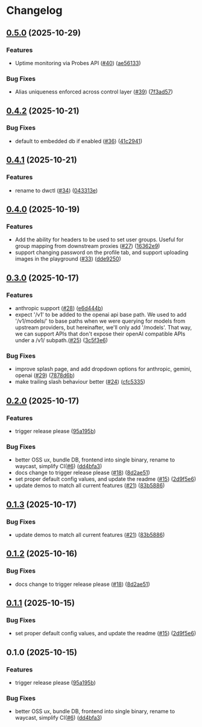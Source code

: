 # Changelog

## [0.5.0](https://github.com/doublewordai/control-layer/compare/v0.4.2...v0.5.0) (2025-10-29)


### Features

* Uptime monitoring via Probes API ([#40](https://github.com/doublewordai/control-layer/issues/40)) ([ae56133](https://github.com/doublewordai/control-layer/commit/ae56133e982c101244152f6cd67eb740a1c9bb11))


### Bug Fixes

* Alias uniqueness enforced across control layer ([#39](https://github.com/doublewordai/control-layer/issues/39)) ([7f3ad57](https://github.com/doublewordai/control-layer/commit/7f3ad57e799498ecc09055aa220813011bde7a49))

## [0.4.2](https://github.com/doublewordai/control-layer/compare/v0.4.1...v0.4.2) (2025-10-21)


### Bug Fixes

* default to embedded db if enabled ([#36](https://github.com/doublewordai/control-layer/issues/36)) ([41c2941](https://github.com/doublewordai/control-layer/commit/41c29415825ae75f81adf5293246b6c117503b04))

## [0.4.1](https://github.com/doublewordai/control-layer/compare/v0.4.0...v0.4.1) (2025-10-21)


### Features

* rename to dwctl ([#34](https://github.com/doublewordai/control-layer/issues/34)) ([043313e](https://github.com/doublewordai/control-layer/commit/043313ef373154399cf3d70d9afaa4596a5d739c))

## [0.4.0](https://github.com/doublewordai/control-layer/compare/v0.3.0...v0.4.0) (2025-10-19)


### Features

* Add the ability for headers to be used to set user groups. Useful for group mapping from downstream proxies ([#27](https://github.com/doublewordai/control-layer/issues/27)) ([16362e9](https://github.com/doublewordai/control-layer/commit/16362e9a61228f80e18afad620e2cc0cc9589963))
* support changing password on the profile tab, and support uploading images in the playground ([#33](https://github.com/doublewordai/control-layer/issues/33)) ([dde9250](https://github.com/doublewordai/control-layer/commit/dde9250704142633c4aa039d9514616b9f4f0c11))

## [0.3.0](https://github.com/doublewordai/control-layer/compare/v0.2.0...v0.3.0) (2025-10-17)


### Features

* anthropic support ([#28](https://github.com/doublewordai/control-layer/issues/28)) ([e6d444b](https://github.com/doublewordai/control-layer/commit/e6d444bdd8b84ca248ba2f17d4b4a30a6522adfc))
* expect '/v1' to be added to the openai api base path. We used to add '/v1/models/' to base paths when we were querying for models from upstream providers, but hereinafter, we'll only add '/models'. That way, we can support APIs that don't expose their openAI compatible APIs under a /v1/ subpath.([#25](https://github.com/doublewordai/control-layer/issues/25)) ([3c5f3e6](https://github.com/doublewordai/control-layer/commit/3c5f3e673f1bd214651673ec98377dd1f8cb3120))


### Bug Fixes

* improve splash page, and add dropdown options for anthropic, gemini, openai ([#29](https://github.com/doublewordai/control-layer/issues/29)) ([7878d6b](https://github.com/doublewordai/control-layer/commit/7878d6ba39d4066bd01e8d2ffdc2c84ae00f1f56))
* make trailing slash behaviour better ([#24](https://github.com/doublewordai/control-layer/issues/24)) ([cfc5335](https://github.com/doublewordai/control-layer/commit/cfc533543dc0ba858d5e6c744a53874fd5558b44))

## [0.2.0](https://github.com/doublewordai/control-layer/compare/v0.1.3...v0.2.0) (2025-10-17)


### Features

* trigger release please ([95a195b](https://github.com/doublewordai/control-layer/commit/95a195bf677a6c09114a23a08e60a28143e112f6))


### Bug Fixes

* better OSS ux, bundle DB, frontend into single binary,  rename to waycast, simplify CI([#6](https://github.com/doublewordai/control-layer/issues/6)) ([dd4bfa3](https://github.com/doublewordai/control-layer/commit/dd4bfa3b3d012be33055402805a317b3a7e7766a))
* docs change to trigger release please ([#18](https://github.com/doublewordai/control-layer/issues/18)) ([8d2ae51](https://github.com/doublewordai/control-layer/commit/8d2ae51be6b26b01300c9a3484c484a6b36e0e0d))
* set proper default config values, and update the readme ([#15](https://github.com/doublewordai/control-layer/issues/15)) ([2d9f5e6](https://github.com/doublewordai/control-layer/commit/2d9f5e64690b97a73c673d71118a1d7ebcaf79f9))
* update demos to match all current features ([#21](https://github.com/doublewordai/control-layer/issues/21)) ([83b5886](https://github.com/doublewordai/control-layer/commit/83b5886b32287a1db86c424b2d320cd07a979ffe))

## [0.1.3](https://github.com/doublewordai/control-layer/compare/v0.1.2...v0.1.3) (2025-10-17)


### Bug Fixes

* update demos to match all current features ([#21](https://github.com/doublewordai/control-layer/issues/21)) ([83b5886](https://github.com/doublewordai/control-layer/commit/83b5886b32287a1db86c424b2d320cd07a979ffe))

## [0.1.2](https://github.com/doublewordai/control-layer/compare/v0.1.1...v0.1.2) (2025-10-16)


### Bug Fixes

* docs change to trigger release please ([#18](https://github.com/doublewordai/control-layer/issues/18)) ([8d2ae51](https://github.com/doublewordai/control-layer/commit/8d2ae51be6b26b01300c9a3484c484a6b36e0e0d))

## [0.1.1](https://github.com/doublewordai/control-layer/compare/v0.1.0...v0.1.1) (2025-10-15)


### Bug Fixes

* set proper default config values, and update the readme ([#15](https://github.com/doublewordai/control-layer/issues/15)) ([2d9f5e6](https://github.com/doublewordai/control-layer/commit/2d9f5e64690b97a73c673d71118a1d7ebcaf79f9))

## 0.1.0 (2025-10-15)

### Features

* trigger release please ([95a195b](https://github.com/doublewordai/control-layer/commit/95a195bf677a6c09114a23a08e60a28143e112f6))

### Bug Fixes

* better OSS ux, bundle DB, frontend into single binary,  rename to waycast, simplify CI([#6](https://github.com/doublewordai/control-layer/issues/6)) ([dd4bfa3](https://github.com/doublewordai/control-layer/commit/dd4bfa3b3d012be33055402805a317b3a7e7766a))

